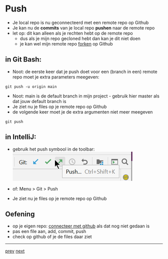 # Push

* Je local repo is nu geconnecteerd met een remote repo op Github
* Je kan nu de **commits** van je local repo **pushen** naar de remote repo
* let op: dit kan alleen als je rechten hebt op de remote repo
  * dus als je mijn repo gecloned hebt dan kan je dit niet doen
  * je kan wel mijn remote repo [forken](06_fork.md) op Github


## in Git Bash:
* Noot: de eerste keer dat je push doet voor een (branch in een) remote repo moet je extra parameters meegeven:
```
git push -u origin main 
```
* Noot: main is de default branch in mijn project - gebruik hier master als dat jouw default branch is
* Je ziet nu je files op je remote repo op Github
* de volgende keer moet je de extra argumenten niet meer meegeven
```
git push
```


## in IntelliJ:
* gebruik het push symbool in de toolbar:
  ![push.png](images/push.png)

* of: Menu > Git > Push
* Je ziet nu je files op je remote repo op Github



## Oefening
* op je eigen repo: [connecteer met github](04_connect_existing_local_repo.md) als dat nog niet gedaan is 
* pas een file aan, add, commit, push
* check op github of je de files daar ziet 


---
[prev](04_connect_existing_local_repo.md)
[next](06_fork.md)


